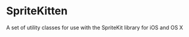 SpriteKitten
============

A set of utility classes for use with the SpriteKit library for iOS and OS X
